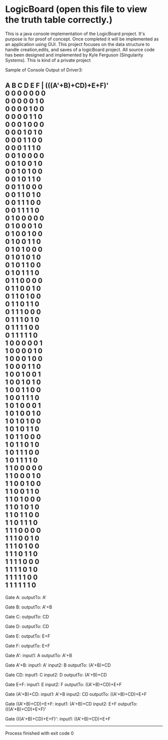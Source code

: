 # LogicBoard (open this file to view the truth table correctly.)
This is a java console implementation of the LogicBoard project. 
It's purpose is for proof of concept. 
Once completed it will be implemented as an application using GUI. 
This project focuses on the data structure to handle creation,edits, and saves of a logicBoard project.
All source code has been designed and implemented by Kyle Ferguson (Singularity Systems). 
This is kind of a private project


Sample of Console
Output of Driver3:

A	B	C	D	E	F	|	(((A'+B)+CD)+E+F)'	
0	0	0	0	0	0			0						
0	0	0	0	0	1			0						
0	0	0	0	1	0			0						
0	0	0	0	1	1			0						
0	0	0	1	0	0			0						
0	0	0	1	0	1			0						
0	0	0	1	1	0			0						
0	0	0	1	1	1			0						
0	0	1	0	0	0			0						
0	0	1	0	0	1			0						
0	0	1	0	1	0			0						
0	0	1	0	1	1			0						
0	0	1	1	0	0			0						
0	0	1	1	0	1			0						
0	0	1	1	1	0			0						
0	0	1	1	1	1			0						
0	1	0	0	0	0			0						
0	1	0	0	0	1			0						
0	1	0	0	1	0			0						
0	1	0	0	1	1			0						
0	1	0	1	0	0			0						
0	1	0	1	0	1			0						
0	1	0	1	1	0			0						
0	1	0	1	1	1			0						
0	1	1	0	0	0			0						
0	1	1	0	0	1			0						
0	1	1	0	1	0			0						
0	1	1	0	1	1			0						
0	1	1	1	0	0			0						
0	1	1	1	0	1			0						
0	1	1	1	1	0			0						
0	1	1	1	1	1			0						
1	0	0	0	0	0			1						
1	0	0	0	0	1			0						
1	0	0	0	1	0			0						
1	0	0	0	1	1			0						
1	0	0	1	0	0			1						
1	0	0	1	0	1			0						
1	0	0	1	1	0			0						
1	0	0	1	1	1			0						
1	0	1	0	0	0			1						
1	0	1	0	0	1			0						
1	0	1	0	1	0			0						
1	0	1	0	1	1			0						
1	0	1	1	0	0			0						
1	0	1	1	0	1			0						
1	0	1	1	1	0			0						
1	0	1	1	1	1			0						
1	1	0	0	0	0			0						
1	1	0	0	0	1			0						
1	1	0	0	1	0			0						
1	1	0	0	1	1			0						
1	1	0	1	0	0			0						
1	1	0	1	0	1			0						
1	1	0	1	1	0			0						
1	1	0	1	1	1			0						
1	1	1	0	0	0			0						
1	1	1	0	0	1			0						
1	1	1	0	1	0			0						
1	1	1	0	1	1			0						
1	1	1	1	0	0			0						
1	1	1	1	0	1			0						
1	1	1	1	1	0			0						
1	1	1	1	1	1			0						
------------------------------------------------
Gate A: 
	outputTo: A'

Gate B: 
	outputTo: A'+B

Gate C: 
	outputTo: CD

Gate D: 
	outputTo: CD

Gate E: 
	outputTo: E+F

Gate F: 
	outputTo: E+F

Gate A': 
	input1: A
	outputTo: A'+B

Gate A'+B: 
	input1: A'
	input2: B
	outputTo: (A'+B)+CD

Gate CD: 
	input1: C
	input2: D
	outputTo: (A'+B)+CD

Gate E+F: 
	input1: E
	input2: F
	outputTo: ((A'+B)+CD)+E+F

Gate (A'+B)+CD: 
	input1: A'+B
	input2: CD
	outputTo: ((A'+B)+CD)+E+F

Gate ((A'+B)+CD)+E+F: 
	input1: (A'+B)+CD
	input2: E+F
	outputTo: (((A'+B)+CD)+E+F)'

Gate (((A'+B)+CD)+E+F)': 
	input1: ((A'+B)+CD)+E+F

------------------------------------------------

Process finished with exit code 0


